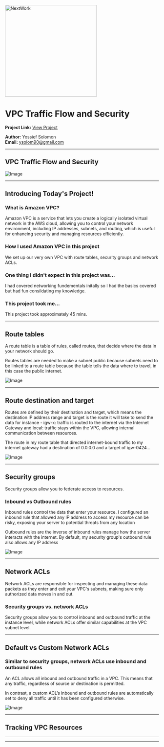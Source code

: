 <img src="https://cdn.prod.website-files.com/677c400686e724409a5a7409/6790ad949cf622dc8dcd9fe4_nextwork-logo-leather.svg" alt="NextWork" width="300" />

# VPC Traffic Flow and Security

**Project Link:** [View Project](http://learn.nextwork.org/projects/aws-networks-security)

**Author:** Yossief Solomon  
**Email:** ysolom90@gmail.com

---

## VPC Traffic Flow and Security

![Image](http://learn.nextwork.org/sparkling_violet_festive_wombat/uploads/aws-networks-security_92b0b0b4)

---

## Introducing Today's Project!

### What is Amazon VPC?

Amazon VPC is a service that lets you create a logically isolated virtual network in the AWS cloud, allowing you to control your network environment, including IP addresses, subnets, and routing, which is useful for enhancing security and managing resources efficiently.

### How I used Amazon VPC in this project

We set up our very own VPC with route tables, security groups and network ACLs.

### One thing I didn't expect in this project was...

I had covered networking fundementals initally so I had the basics covered but had fun consildating my knowledge. 

### This project took me...

This project took approximately 45 mins. 

---

## Route tables

A route table is a table of rules, called routes, that decide where the data in your network should go.

Routes tables are needed to make a subnet public because subnets need to be linked to a route table because the table tells the data where to travel, in this case the public internet. 

![Image](http://learn.nextwork.org/sparkling_violet_festive_wombat/uploads/aws-networks-security_0a07b191)

---

## Route destination and target

Routes are defined by their destination and target, which means the destination IP address range and target is the route it will take to send the data for instance - igw-x: traffic is routed to the internet via the Internet Gateway and local: traffic stays within the VPC, allowing internal communication between resources.

The route in my route table that directed internet-bound traffic to my internet gateway had a destination of 0.0.0.0 and a target of igw-0424... 

![Image](http://learn.nextwork.org/sparkling_violet_festive_wombat/uploads/aws-networks-security_0a07b191)

---

## Security groups

Security groups allow you to federate access to resources. 

### Inbound vs Outbound rules

Inbound rules control the data that enter your resource. I  configured an inbound rule that allowed any IP address to access my resource can be risky, exposing your server to potential threats from any location

Outbound rules are the inverse of inbound rules manage how the server interacts with the internet. By default, my security group's outbound rule also allows any IP address 

![Image](http://learn.nextwork.org/sparkling_violet_festive_wombat/uploads/aws-networks-security_92b0b0b4)

---

## Network ACLs

Network ACLs are responsible for inspecting and managing these data packets as they enter and exit your VPC's subnets, making sure only authorized data moves in and out.

### Security groups vs. network ACLs

Security groups allow you to control inbound and outbound traffic at the instance level, while network ACLs offer similar capabilities at the VPC subnet level.

---

## Default vs Custom Network ACLs

### Similar to security groups, network ACLs use inbound and outbound rules

An ACL allows all inbound and outbound traffic in a VPC. This means that any traffic, regardless of source or destination is permitted.

In contrast, a custom ACL’s inbound and outbound rules are automatically set to deny all traffic until it has been configured otherwise. 

![Image](http://learn.nextwork.org/sparkling_violet_festive_wombat/uploads/aws-networks-security_4faeb056)

---

## Tracking VPC Resources

---

---
